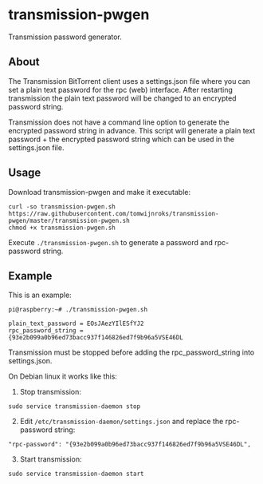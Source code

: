 # transmission-pwgen
Transmission password generator.

## About
The Transmission BitTorrent client uses a settings.json file where you can set a plain text password for the rpc (web) interface. After restarting transmission the plain text password will be changed to an encrypted password string.

Transmission does not have a command line option to generate the encrypted password string in advance. This script will generate a plain text password + the encrypted password string which can be used in the settings.json file.

## Usage
Download transmission-pwgen and make it executable:
```
curl -so transmission-pwgen.sh https://raw.githubusercontent.com/tomwijnroks/transmission-pwgen/master/transmission-pwgen.sh
chmod +x transmission-pwgen.sh
```
Execute `./transmission-pwgen.sh` to generate a password and rpc-password string.

## Example
This is an example:
```
pi@raspberry:~# ./transmission-pwgen.sh

plain_text_password = EOsJAezYIlESfYJ2
rpc_password_string = {93e2b099a0b96ed73bacc937f146826ed7f9b96a5VSE46DL
```
Transmission must be stopped before adding the rpc_password_string into settings.json.

On Debian linux it works like this:

1. Stop transmission:
```
sudo service transmission-daemon stop
```
2. Edit `/etc/transmission-daemon/settings.json` and replace the rpc-password string:
```
"rpc-password": "{93e2b099a0b96ed73bacc937f146826ed7f9b96a5VSE46DL",
```
3. Start transmission:
```
sudo service transmission-daemon start
```
